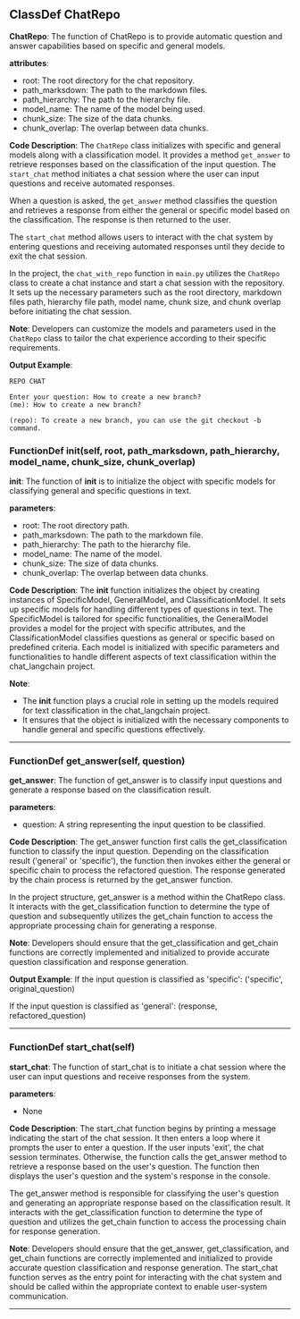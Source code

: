 ## ClassDef ChatRepo
**ChatRepo**: The function of ChatRepo is to provide automatic question and answer capabilities based on specific and general models.

**attributes**:
- root: The root directory for the chat repository.
- path_marksdown: The path to the markdown files.
- path_hierarchy: The path to the hierarchy file.
- model_name: The name of the model being used.
- chunk_size: The size of the data chunks.
- chunk_overlap: The overlap between data chunks.

**Code Description**:
The `ChatRepo` class initializes with specific and general models along with a classification model. It provides a method `get_answer` to retrieve responses based on the classification of the input question. The `start_chat` method initiates a chat session where the user can input questions and receive automated responses.

When a question is asked, the `get_answer` method classifies the question and retrieves a response from either the general or specific model based on the classification. The response is then returned to the user.

The `start_chat` method allows users to interact with the chat system by entering questions and receiving automated responses until they decide to exit the chat session.

In the project, the `chat_with_repo` function in `main.py` utilizes the `ChatRepo` class to create a chat instance and start a chat session with the repository. It sets up the necessary parameters such as the root directory, markdown files path, hierarchy file path, model name, chunk size, and chunk overlap before initiating the chat session.

**Note**:
Developers can customize the models and parameters used in the `ChatRepo` class to tailor the chat experience according to their specific requirements.

**Output Example**:
```
REPO CHAT

Enter your question: How to create a new branch?
(me): How to create a new branch?

(repo): To create a new branch, you can use the git checkout -b command.
```
### FunctionDef __init__(self, root, path_marksdown, path_hierarchy, model_name, chunk_size, chunk_overlap)
**__init__**: The function of __init__ is to initialize the object with specific models for classifying general and specific questions in text.

**parameters**:
- root: The root directory path.
- path_marksdown: The path to the markdown file.
- path_hierarchy: The path to the hierarchy file.
- model_name: The name of the model.
- chunk_size: The size of data chunks.
- chunk_overlap: The overlap between data chunks.

**Code Description**:
The __init__ function initializes the object by creating instances of SpecificModel, GeneralModel, and ClassificationModel. It sets up specific models for handling different types of questions in text. The SpecificModel is tailored for specific functionalities, the GeneralModel provides a model for the project with specific attributes, and the ClassificationModel classifies questions as general or specific based on predefined criteria. Each model is initialized with specific parameters and functionalities to handle different aspects of text classification within the chat_langchain project.

**Note**:
- The __init__ function plays a crucial role in setting up the models required for text classification in the chat_langchain project.
- It ensures that the object is initialized with the necessary components to handle general and specific questions effectively.
***
### FunctionDef get_answer(self, question)
**get_answer**: The function of get_answer is to classify input questions and generate a response based on the classification result.

**parameters**:
- question: A string representing the input question to be classified.

**Code Description**:
The get_answer function first calls the get_classification function to classify the input question. Depending on the classification result ('general' or 'specific'), the function then invokes either the general or specific chain to process the refactored question. The response generated by the chain process is returned by the get_answer function.

In the project structure, get_answer is a method within the ChatRepo class. It interacts with the get_classification function to determine the type of question and subsequently utilizes the get_chain function to access the appropriate processing chain for generating a response.

**Note**:
Developers should ensure that the get_classification and get_chain functions are correctly implemented and initialized to provide accurate question classification and response generation.

**Output Example**:
If the input question is classified as 'specific':
('specific', original_question)

If the input question is classified as 'general':
(response, refactored_question)
***
### FunctionDef start_chat(self)
**start_chat**: The function of start_chat is to initiate a chat session where the user can input questions and receive responses from the system.

**parameters**:
- None

**Code Description**:
The start_chat function begins by printing a message indicating the start of the chat session. It then enters a loop where it prompts the user to enter a question. If the user inputs 'exit', the chat session terminates. Otherwise, the function calls the get_answer method to retrieve a response based on the user's question. The function then displays the user's question and the system's response in the console.

The get_answer method is responsible for classifying the user's question and generating an appropriate response based on the classification result. It interacts with the get_classification function to determine the type of question and utilizes the get_chain function to access the processing chain for response generation.

**Note**:
Developers should ensure that the get_answer, get_classification, and get_chain functions are correctly implemented and initialized to provide accurate question classification and response generation. The start_chat function serves as the entry point for interacting with the chat system and should be called within the appropriate context to enable user-system communication.
***
